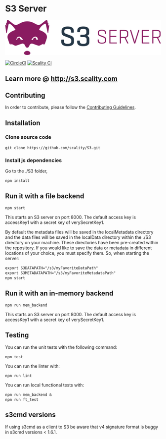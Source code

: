 # S3 Server

![S3 Server logo](res/Scality-S3-Server-Logo-Large.png)

[![CircleCI][badgepub]](https://circleci.com/gh/scality/S3)
[![Scality CI][badgepriv]](http://ci.ironmann.io/gh/scality/S3)

## Learn more @ http://s3.scality.com

## Contributing

In order to contribute, please follow the
[Contributing Guidelines](
https://github.com/scality/Guidelines/blob/master/CONTRIBUTING.md).

## Installation

### Clone source code

```shell
git clone https://github.com/scality/S3.git
```

### Install js dependencies

Go to the ./S3 folder,

```shell
npm install
```

## Run it with a file backend

```shell
npm start
```

This starts an S3 server on port 8000.
The default access key is accessKey1 with
a secret key of verySecretKey1.

By default the metadata files will be saved in the
localMetadata directory and the data files will be saved
in the localData directory within the ./S3 directory on your
machine.  These directories have been pre-created within the
repository.  If you would like to save the data or metadata in
different locations of your choice, you must specify them. So,
when starting the server:

```shell
export S3DATAPATH="/s3/myFavoriteDataPath"
export S3METADATAPATH="/s3/myFavoriteMetadataPath"
npm start
```

## Run it with an in-memory backend

```shell
npm run mem_backend
```

This starts an S3 server on port 8000.
The default access key is accessKey1 with
a secret key of verySecretKey1.

## Testing

You can run the unit tests with the following command:

```shell
npm test
```

You can run the linter with:

```shell
npm run lint
```

You can run local functional tests with:

```shell
npm run mem_backend &
npm run ft_test
```

## s3cmd versions

If using s3cmd as a client to S3 be aware that v4 signature format
is buggy in s3cmd versions < 1.6.1.

[badgepub]: https://circleci.com/gh/scality/S3.svg?style=svg
[badgepriv]: http://ci.ironmann.io/gh/scality/S3.svg?style=svg&circle-token=1f105b7518b53853b5b7cf72302a3f75d8c598ae
